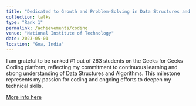 ```yaml
---
title: "Dedicated to Growth and Problem-Solving in Data Structures and Algorithms"
collection: talks
type: "Rank 1"
permalink: /achievements/coding
venue: "National Institute of Technology"
date: 2023-05-01
location: "Goa, India"
---
```


I am grateful to be ranked #1 out of 263 students on the Geeks for Geeks Coding platform, reflecting my commitment to continuous learning and strong understanding of Data Structures and Algorithms. This milestone represents my passion for coding and ongoing efforts to deepen my technical skills.

[More info here](https://www.geeksforgeeks.org/user/atharva_vk/?utm_source=geeksforgeeks&utm_medium=colleges&utm_campaign=users)